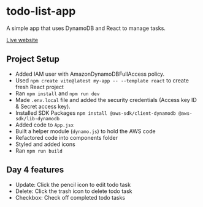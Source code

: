 # todo-list-app

A simple app that uses DynamoDB and React to manage tasks. 

[Live website ](https://todo-list-dynamodb.vercel.app/)

## Project Setup

- Added IAM user with AmazonDynamoDBFullAccess policy.
- Used ```npm create vite@latest my-app -- --template react``` to create fresh React project 
- Ran ```npm install``` and ```npm run dev``` 
- Made ```.env.local``` file and added the security credentials (Access key ID & Secret access key).
- Installed SDK Packages ```npm install @aws-sdk/client-dynamodb @aws-sdk/lib-dynamodb```
- Added code to ```App.jsx```
- Built a helper module (```dynamo.js```) to hold the AWS code
- Refactored code into components folder 
- Styled and added icons
- Ran ```npm run build```

## Day 4 features
- Update: Click the pencil icon to edit todo task
- Delete: Click the trash icon to delete todo task
- Checkbox: Check off completed todo tasks 
